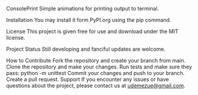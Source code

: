 ConsolePrint
Simple animations for printing output to terminal.

Installation You may install it form PyPI.org using the pip command.

License This project is given free for use and download under the MIT license.

Project Status Still developing and fanciful updates are welcome.

How to Contribute Fork the repository and create your branch from main. Clone the repository and make your changes. Run tests and make sure they pass: python -m unittest Commit your changes and push to your branch. Create a pull request. Support If you encounter any issues or have questions about the project, please contact us at udemezue@gmail.com.